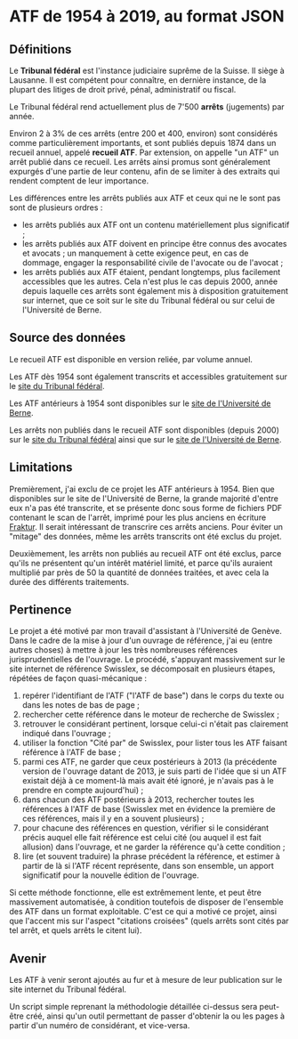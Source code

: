 # ATF de 1954 à 2019, au format JSON

## Définitions

Le **Tribunal fédéral** est l'instance judiciaire suprême de la Suisse. Il siège à Lausanne. Il est compétent pour connaître, en dernière instance, de la plupart des litiges de droit privé, pénal, administratif ou fiscal.

Le Tribunal fédéral rend actuellement plus de 7'500 **arrêts** (jugements) par année.

Environ 2 à 3% de ces arrêts (entre 200 et 400, environ) sont considérés comme particulièrement importants, et sont publiés depuis 1874 dans un recueil annuel, appelé **recueil ATF**. Par extension, on appelle "un ATF" un arrêt publié dans ce recueil. Les arrêts ainsi promus sont généralement expurgés d'une partie de leur contenu, afin de se limiter à des extraits qui rendent comptent de leur importance. 

Les différences entre les arrêts publiés aux ATF et ceux qui ne le sont pas sont de plusieurs ordres :

* les arrêts publiés aux ATF ont un contenu matériellement plus significatif ;
* les arrêts publiés aux ATF doivent en principe être connus des avocates et avocats ; un manquement à cette exigence peut, en cas de dommage, engager la responsabilité civile de l'avocate ou de l'avocat ;
* les arrêts publiés aux ATF étaient, pendant longtemps, plus facilement accessibles que les autres. Cela n'est plus le cas depuis 2000, année depuis laquelle ces arrêts sont également mis à disposition gratuitement sur internet, que ce soit sur le site du Tribunal fédéral ou sur celui de l'Université de Berne.

## Source des données

Le recueil ATF est disponible en version reliée, par volume annuel.

Les ATF dès 1954 sont également transcrits et accessibles gratuitement sur le [site du Tribunal fédéral](https://www.bger.ch/ext/eurospider/live/fr/php/clir/http/index_atf.php?lang=fr).

Les ATF antérieurs à 1954 sont disponibles sur le [site de l'Université de Berne](https://www.servat.unibe.ch/dfr/dfr_bge14.html). 

Les arrêts non publiés dans le recueil ATF sont disponibles (depuis 2000) sur le [site du Tribunal fédéral](https://www.bger.ch/ext/eurospider/live/fr/php/aza/http/index.php?lang=fr) ainsi que sur le [site de l'Université de Berne](https://www.servat.unibe.ch/dfr/dfr_bger2020.html).

## Limitations

Premièrement, j'ai exclu de ce projet les ATF antérieurs à 1954. Bien que disponibles sur le site de l'Université de Berne, la grande majorité d'entre eux n'a pas été transcrite, et se présente donc sous forme de fichiers PDF contenant le scan de l'arrêt, imprimé pour les plus anciens en écriture [Fraktur](https://fr.wikipedia.org/wiki/Fraktur). Il serait intéressant de transcrire ces arrêts anciens. Pour éviter un "mitage" des données, même les arrêts transcrits ont été exclus du projet.

Deuxièmement, les arrêts non publiés au recueil ATF ont été exclus, parce qu'ils ne présentent qu'un intérêt matériel limité, et parce qu'ils auraient multiplié par près de 50 la quantité de données traitées, et avec cela la durée des différents traitements.

## Pertinence

Le projet a été motivé par mon travail d'assistant à l'Université de Genève. Dans le cadre de la mise à jour d'un ouvrage de référence, j'ai eu (entre autres choses) à mettre à jour les très nombreuses références jurisprudentielles de l'ouvrage. Le procédé, s'appuyant massivement sur le site internet de référence Swisslex, se décomposait en plusieurs étapes, répétées de façon quasi-mécanique :

1. repérer l'identifiant de l'ATF ("l'ATF de base") dans le corps du texte ou dans les notes de bas de page ;
1. rechercher cette référence dans le moteur de recherche de Swisslex ;
1. retrouver le considérant pertinent, lorsque celui-ci n'était pas clairement indiqué dans l'ouvrage ;
1. utiliser la fonction "Cité par" de Swisslex, pour lister tous les ATF faisant référence à l'ATF de base ;
1. parmi ces ATF, ne garder que ceux postérieurs à 2013 (la précédente version de l'ouvrage datant de 2013, je suis parti de l'idée que si un ATF existait déjà à ce moment-là mais avait été ignoré, je n'avais pas à le prendre en compte aujourd'hui) ;
1. dans chacun des ATF postérieurs à 2013, rechercher toutes les références à l'ATF de base (Swisslex met en évidence la première de ces références, mais il y en a souvent plusieurs) ;
1. pour chacune des références en question, vérifier si le considérant précis auquel elle fait référence est celui cité (ou auquel il est fait allusion) dans l'ouvrage, et ne garder la référence qu'à cette condition ;
1. lire (et souvent traduire) la phrase précédent la référence, et estimer à partir de là si l'ATF récent représente, dans son ensemble, un apport significatif pour la nouvelle édition de l'ouvrage.

Si cette méthode fonctionne, elle est extrêmement lente, et peut être massivement automatisée, à condition toutefois de disposer de l'ensemble des ATF dans un format exploitable. C'est ce qui a motivé ce projet, ainsi que l'accent mis sur l'aspect "citations croisées" (quels arrêts sont cités par tel arrêt, et quels arrêts le citent lui).

## Avenir

Les ATF à venir seront ajoutés au fur et à mesure de leur publication sur le site internet du Tribunal fédéral.

Un script simple reprenant la méthodologie détaillée ci-dessus sera peut-être créé, ainsi qu'un outil permettant de passer d'obtenir la ou les pages à partir d'un numéro de considérant, et vice-versa.